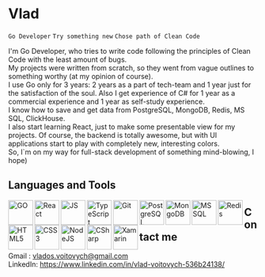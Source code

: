 # Vlad
`Go Developer`  `Try something new` `Chose path of Clean Code`

I'm Go Developer, who tries to write code following the principles of Clean Code with the least amount of bugs.\
My projects were written from scratch, so they went from vague outlines to something worthy (at my opinion of course).\
I use Go only for 3 years: 2 years as a part of tech-team and 1 year just for the satisfaction of the soul. Also I get experience of C# for 1 year as a commercial experience and 1 year as self-study experience.<br>
I know how to save and get data from PostgreSQL, MongoDB, Redis, MS SQL, ClickHouse.\
I also start learning React, just to make some presentable view for my projects. Of course, the backend is totally awesome, but with UI applications start to play with completely new, interesting colors.\
So, I`m on my way for full-stack development of something mind-blowing, I hope)

## Languages and Tools

<img align= "left" alt="GO" width="50px" src="https://cdn.jsdelivr.net/gh/devicons/devicon/icons/go/go-original.svg" />
<img align= "left" alt="React" width="50pxx" src="https://cdn.jsdelivr.net/gh/devicons/devicon/icons/react/react-original-wordmark.svg" />
<img align= "left" alt="JS" width="50px" src="https://cdn.jsdelivr.net/gh/devicons/devicon/icons/javascript/javascript-original.svg" />
<img align= "left" alt="TypeScript" width="50px" src="https://cdn.jsdelivr.net/gh/devicons/devicon/icons/typescript/typescript-original.svg" />
<img align= "left" alt="Git" width="50px" src="https://cdn.jsdelivr.net/gh/devicons/devicon/icons/git/git-original.svg" />
<img align= "left" alt="PostgreSQL" width="50px" src="https://cdn.jsdelivr.net/gh/devicons/devicon/icons/postgresql/postgresql-original-wordmark.svg" />
<img align= "left" alt="MongoDB" width="50px" src="https://cdn.jsdelivr.net/gh/devicons/devicon/icons/mongodb/mongodb-original-wordmark.svg" />
<img align= "left" alt="MS SQL" width="50px" src="https://cdn.jsdelivr.net/gh/devicons/devicon/icons/microsoftsqlserver/microsoftsqlserver-plain-wordmark.svg" />
<img align= "left" alt="Redis" width="50px" src="https://cdn.jsdelivr.net/gh/devicons/devicon/icons/redis/redis-original-wordmark.svg" />
<img align= "left" alt="HTML5" width="50px" src="https://cdn.jsdelivr.net/gh/devicons/devicon/icons/html5/html5-original-wordmark.svg" />
<img align= "left" alt="CSS3" width="50px" src="https://cdn.jsdelivr.net/gh/devicons/devicon/icons/css3/css3-original-wordmark.svg" />
<img align= "left" alt="NodeJS" width="50px" src="https://cdn.jsdelivr.net/gh/devicons/devicon/icons/nodejs/nodejs-original-wordmark.svg" />
<img align= "left" alt="CSharp" width="50px"  src="https://cdn.jsdelivr.net/gh/devicons/devicon/icons/csharp/csharp-original.svg" />
<img align= "left" alt="Xamarin" width="50px"  src="https://cdn.jsdelivr.net/gh/devicons/devicon/icons/xamarin/xamarin-original.svg" />
          

## Contact me
Gmail : vlados.voitovych@gmail.com <br>
LinkedIn: https://www.linkedin.com/in/vlad-voitovych-536b24138/     
                        
         

          
          
          

<!--
**vv-projects/vv-projects** is a ✨ _special_ ✨ repository because its `README.md` (this file) appears on your GitHub profile.

Here are some ideas to get you started:

- 🔭 I’m currently working on ...
- 🌱 I’m currently learning ...
- 👯 I’m looking to collaborate on ...
- 🤔 I’m looking for help with ...
- 💬 Ask me about ...
- 📫 How to reach me: ...
- 😄 Pronouns: ...
- ⚡ Fun fact: ...
-->
